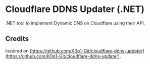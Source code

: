 # Cloudflare DDNS Updater (.NET)

.NET tool to implement Dynamic DNS on Cloudflare using their API.

## Credits

Inspired on [https://github.com/K0p1-Git/cloudflare-ddns-updater](https://github.com/K0p1-Git/cloudflare-ddns-updater).
